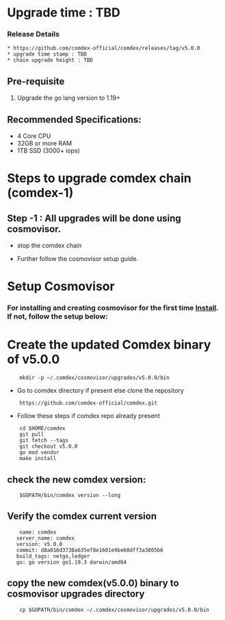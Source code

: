 # Upgrade time : TBD

### Release Details
    * https://github.com/comdex-official/comdex/releases/tag/v5.0.0
    * upgrade time stamp : TBD
    * chain upgrade height : TBD


## Pre-requisite
1. Upgrade the go lang version to 1.19+

## Recommended Specifications:
   * 4 Core CPU
   * 32GB or more RAM
   * 1TB SSD (3000+ iops)

# Steps to upgrade comdex chain (comdex-1)

## Step -1 : All upgrades will be done using cosmovisor.

* stop the comdex chain

* Further follow the cosmovisor setup guide.

# Setup Cosmovisor

### For installing and creating cosmovisor for the first time [Install](https://github.com/comdex-official/networks/blob/main/testnet/cosmovisor-setup.md). If not, follow the setup below:

# Create the updated Comdex binary of v5.0.0

```shell
    mkdir -p ~/.comdex/cosmovisor/upgrades/v5.0.0/bin
```
* Go to comdex directory if present else clone the repository

```shell
    https://github.com/comdex-official/comdex.git
```

* Follow these steps if comdex repo already present

```shell
    cd $HOME/comdex
    git pull
    git fetch --tags
    git checkout v5.0.0
    go mod vendor
    make install
```

## check the new comdex version:

```shell
    $GOPATH/bin/comdex version --long
```

## Verify the comdex current version

```shell
    name: comdex
   server_name: comdex
   version: v5.0.0
   commit: d8a016d3738a635ef8e1601e9be60dff3a3005b6
   build_tags: netgo,ledger
   go: go version go1.19.3 darwin/amd64

```
## copy the new comdex(v5.0.0) binary to cosmovisor upgrades directory

```shell
    cp $GOPATH/bin/comdex ~/.comdex/cosmovisor/upgrades/v5.0.0/bin
```
